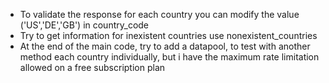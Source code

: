 - To validate the response for each country you can modify the value ('US','DE','GB') in country_code
- Try to get information for inexistent countries use nonexistent_countries
- At the end of the main code, try to add a datapool, to test with another method each country individually, but i have the maximum rate limitation allowed on a free subscription plan 